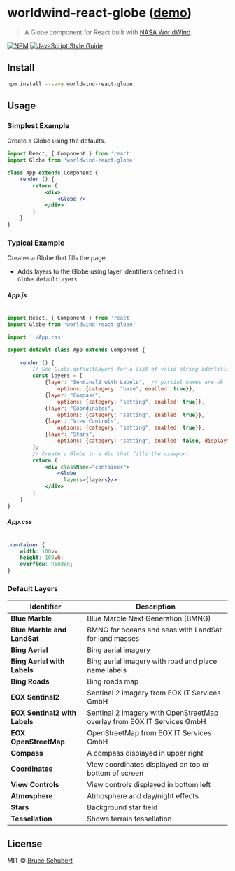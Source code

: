 # worldwind-react-globe ([demo](https://emxsys.github.io/worldwind-react-globe/))

> A Globe component for React built with [NASA WorldWind](https://worldwind.arc.nasa.gov/web/).
>

[![NPM](https://img.shields.io/npm/v/worldwind-react-globe.svg)](https://www.npmjs.com/package/worldwind-react-globe) [![JavaScript Style Guide](https://img.shields.io/badge/code_style-standard-brightgreen.svg)](https://standardjs.com)

## Install

```bash
npm install --save worldwind-react-globe
```

## Usage

### Simplest Example

Create a Globe using the defaults.

```jsx
import React, { Component } from 'react'
import Globe from 'worldwind-react-globe'

class App extends Component {
    render () {
        return (
            <div>
                <Globe />
            </div>
        )
    }
}
```

### Typical Example

Creates a Globe that fills the page.

- Adds layers to the Globe using layer identifiers defined in `Globe.defaultLayers`

##### App.js

```jsx

import React, { Component } from 'react'
import Globe from 'worldwind-react-globe' 

import './App.css'

export default class App extends Component {
        
    render () {
        // See Globe.defaultLayers for a list of valid string identifiers
        const layers = [ 
            {layer: "Sentinal2 with Labels",  // partial names are ok
                options: {category: "base", enabled: true}},
            {layer: "Compass",
                options: {category: "setting", enabled: true}},
            {layer: "Coordinates",
                options: {category: "setting", enabled: true}},
            {layer: "View Controls",
                options: {category: "setting", enabled: true}},
            {layer: "Stars",
                options: {category: "setting", enabled: false, displayName: "Stars"}},
        ];
        // Create a Globe in a div that fills the viewport.
        return (
            <div className="container">
                <Globe 
                  layers={layers}/>
            </div>
        )
    }
}
```

##### App.css

```css

.container {
    width: 100vw;
    height: 100vh;
    overflow: hidden;
}
```

### Default Layers

Identifier | Description
---------- | --------------
__Blue Marble__ | Blue Marble Next Generation (BMNG)
__Blue Marble and LandSat__ | BMNG for oceans and seas with LandSat for land masses
__Bing Aerial__ | Bing aerial imagery
__Bing Aerial with Labels__ | Bing aerial imagery with road and place name labels
__Bing Roads__ | Bing roads map
__EOX Sentinal2__ | Sentinal 2 imagery from EOX IT Services GmbH
__EOX Sentinal2 with Labels__ | Sentinal 2 imagery with OpenStreetMap overlay from EOX IT Services GmbH
__EOX OpenStreetMap__ | OpenStreetMap from EOX IT Services GmbH
__Compass__ | A compass displayed in upper right
__Coordinates__ | View coordinates displayed on top or bottom of screen
__View Controls__ | View controls displayed in bottom left
__Atmosphere__ | Atmosphere and day/night effects
__Stars__ | Background star field
__Tessellation__ | Shows terrain tessellation

## License

MIT © [Bruce Schubert](https://github.com/emxsys)
